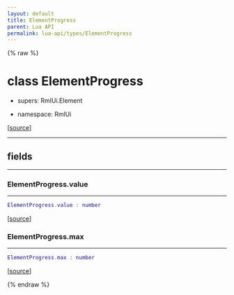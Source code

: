 ```yaml
---
layout: default
title: ElementProgress
parent: Lua API
permalink: lua-api/types/ElementProgress
---
```


{% raw %}

# class ElementProgress


- supers: RmlUi.Element


- namespace: RmlUi



[<a href="https://github.com/beyond-all-reason/RecoilEngine/blob/b4d0041e4c68c34dace9abf492f9193d28ef5d7e/rts/Rml/SolLua/bind/ElementDerived.cpp#L99-L101" target="_blank">source</a>]







---



## fields
---

### ElementProgress.value
---
```lua
ElementProgress.value : number
```



[<a href="https://github.com/beyond-all-reason/RecoilEngine/blob/b4d0041e4c68c34dace9abf492f9193d28ef5d7e/rts/Rml/SolLua/bind/ElementDerived.cpp#L105-L105" target="_blank">source</a>]








### ElementProgress.max
---
```lua
ElementProgress.max : number
```



[<a href="https://github.com/beyond-all-reason/RecoilEngine/blob/b4d0041e4c68c34dace9abf492f9193d28ef5d7e/rts/Rml/SolLua/bind/ElementDerived.cpp#L107-L107" target="_blank">source</a>]










{% endraw %}